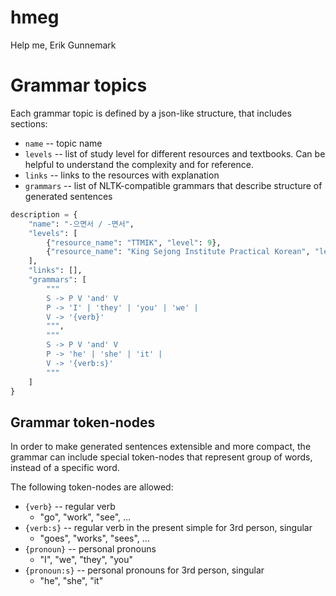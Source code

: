 # hmeg
Help me, Erik Gunnemark

# Grammar topics

Each grammar topic is defined by a json-like structure, that includes sections:
* `name` -- topic name
* `levels` -- list of study level for different resources and textbooks. Can be helpful to understand the complexity and for reference.
* `links` -- links to the resources with explanation
* `grammars` -- list of NLTK-compatible grammars that describe structure of generated sentences

```python
description = {
    "name": "-으면서 / -면서",
    "levels": [
        {"resource_name": "TTMIK", "level": 9},
        {"resource_name": "King Sejong Institute Practical Korean", "level": 3}
    ],
    "links": [],
    "grammars": [
        """
        S -> P V 'and' V
        P -> 'I' | 'they' | 'you' | 'we' |
        V -> '{verb}'
        """,
        """
        S -> P V 'and' V
        P -> 'he' | 'she' | 'it' | 
        V -> '{verb:s}'
        """
    ]
}
```

## Grammar token-nodes

In order to make generated sentences extensible and more compact, the grammar can include special token-nodes
that represent group of words, instead of a specific word.

The following token-nodes are allowed:
* `{verb}` -- regular verb
   * "go", "work", "see", ... 
* `{verb:s}` -- regular verb in the present simple for 3rd person, singular
   * "goes", "works", "sees", ... 
* `{pronoun}` -- personal pronouns
   * "I", "we", "they", "you" 
* `{pronoun:s}` -- personal pronouns for 3rd person, singular
   * "he", "she", "it" 
